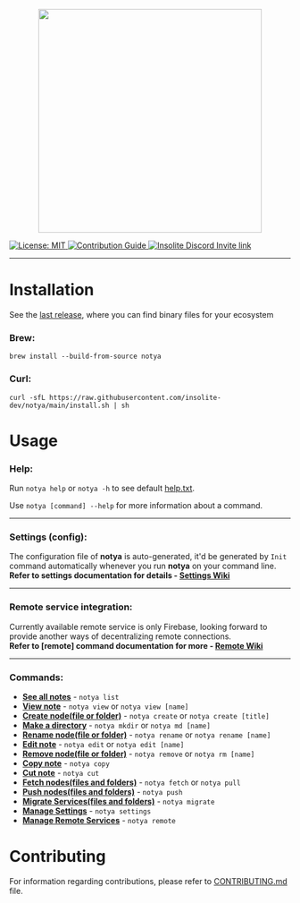 <p align="center">
<img src="https://user-images.githubusercontent.com/59066341/136813272-a90861f4-1e6c-4a83-9a3b-18e01b99de34.png" width="400px">
</p>

 <a href="https://github.com/insolite-dev/notya/blob/main/LICENSE">
  <img src="https://img.shields.io/badge/License-Apache-red.svg" alt="License: MIT"/>
 </a>
 <a href="https://github.com/insolite-dev/notya/blob/main/CONTRIBUTING.md">
  <img src="https://img.shields.io/badge/Contributing-welcome-yellow.svg" alt="Contribution Guide"/>
 </a>
 <a href="https://discord.gg/CtStkzrHV3">
   <img src="https://img.shields.io/discord/914899238415130714?color=blue&label=Insolite Community&logo=discord" alt="Insolite Discord Invite link" />
 </a>   

---

<!-- <img src="https://user-images.githubusercontent.com/59066341/162023376-061e09fd-f76e-47e2-99ab-735372746309.gif" alt="Overview Vid"> -->


# Installation
See the [last release](https://github.com/insolite-dev/notya/releases/latest), where you can find binary files for your ecosystem

### Brew:
```
brew install --build-from-source notya
```

### Curl:
```
curl -sfL https://raw.githubusercontent.com/insolite-dev/notya/main/install.sh | sh
```

# Usage 

### Help:
Run `notya help` or `notya -h` to see default [help.txt](https://github.com/insolite-dev/notya/wiki/help.txt). <br>
 
Use `notya [command] --help` for more information about a command.

---

### Settings (config):
The configuration file of **notya** is auto-generated, it'd be generated by `Init` command automatically whenever you run **notya** on your command line. <br>
**Refer to settings documentation for details - [Settings Wiki](https://github.com/insolite-dev/notya/wiki/Settings)**

---

### Remote service integration:
Currently available remote service is only Firebase, looking forward to provide another ways of decentralizing remote connections. <br>
**Refer to [remote] command documentation for more - [Remote Wiki](https://github.com/insolite-dev/notya/wiki/Remote)**

---

### Commands:
- **[See all notes](https://github.com/insolite-dev/notya/wiki/List)** - `notya list`
- **[View note](https://github.com/insolite-dev/notya/wiki/View)** - `notya view` or `notya view [name]`
- **[Create node(file or folder)](https://github.com/insolite-dev/notya/wiki/Create)** - `notya create` or `notya create [title]`
- **[Make a directory](https://github.com/insolite-dev/notya/wiki/Mkdir)** - `notya mkdir` or `notya md [name]`
- **[Rename node(file or folder)](https://github.com/insolite-dev/notya/wiki/Rename)** - `notya rename` or `notya rename [name]`
- **[Edit note](https://github.com/insolite-dev/notya/wiki/Edit)** - `notya edit` or `notya edit [name]`
- **[Remove node(file or folder)](https://github.com/insolite-dev/notya/wiki/Remove)** - `notya remove` or `notya rm [name]`
- **[Copy note](https://github.com/insolite-dev/notya/wiki/Copy)** - `notya copy`
- **[Cut note](https://github.com/insolite-dev/notya/wiki/Cut)** - `notya cut`
- **[Fetch nodes(files and folders)](https://github.com/insolite-dev/notya/wiki/Fetch)** - `notya fetch` or `notya pull`
- **[Push nodes(files and folders)](https://github.com/insolite-dev/notya/wiki/Push)** - `notya push`
- **[Migrate Services(files and folders)](https://github.com/insolite-dev/notya/wiki/Migrate)** - `notya migrate`
- **[Manage Settings](https://github.com/insolite-dev/notya/wiki/Settings)** - `notya settings`
- **[Manage Remote Services](https://github.com/insolite-dev/notya/wiki/Remote)** - `notya remote`

# Contributing
For information regarding contributions, please refer to [CONTRIBUTING.md](https://github.com/insolite-dev/notya/blob/develop/CONTRIBUTING.md) file.
